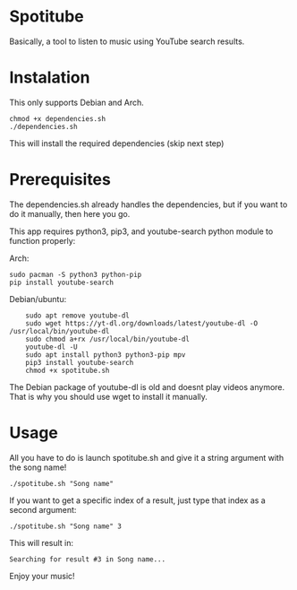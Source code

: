 # Spotitube

Basically, a tool to listen to music using YouTube search results.
# Instalation
This only supports Debian and Arch.
```shell
chmod +x dependencies.sh
./dependencies.sh
```
This will install the required dependencies (skip next step)


# Prerequisites

The dependencies.sh already handles the dependencies, but if you want to do it manually, then here you go.


This app requires python3, pip3, and youtube-search python module to function properly:

Arch:
```shell
sudo pacman -S python3 python-pip
pip install youtube-search
```

Debian/ubuntu:
```shell
    sudo apt remove youtube-dl
    sudo wget https://yt-dl.org/downloads/latest/youtube-dl -O /usr/local/bin/youtube-dl
    sudo chmod a+rx /usr/local/bin/youtube-dl
    youtube-dl -U
    sudo apt install python3 python3-pip mpv
    pip3 install youtube-search 
    chmod +x spotitube.sh 
```
The Debian package of youtube-dl is old and doesnt play videos anymore. That is why you should use wget to install it manually. 

# Usage

All you have to do is launch spotitube.sh and give it a string argument with the song name!

```shell
./spotitube.sh "Song name"
```

If you want to get a specific index of a result, just type that index as a second argument:

```shell
./spotitube.sh "Song name" 3
```
This will result in:
```
Searching for result #3 in Song name...
```

Enjoy your music!